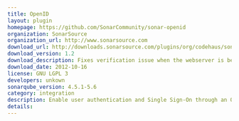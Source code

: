 ```yaml
---
title: OpenID
layout: plugin
homepage: https://github.com/SonarCommunity/sonar-openid
organization: SonarSource
organization_url: http://www.sonarsource.com
download_url: http://downloads.sonarsource.com/plugins/org/codehaus/sonar-plugins/sonar-openid-plugin/1.2/sonar-openid-plugin-1.2.jar
download_version: 1.2
download_description: Fixes verification issue when the webserver is behind a reverse proxy
download_date: 2012-10-16
license: GNU LGPL 3
developers: unkown
sonarqube_version: 4.5.1-5.6
category: integration
description: Enable user authentication and Single Sign-On through an OpenID provider
details: 
---
```


